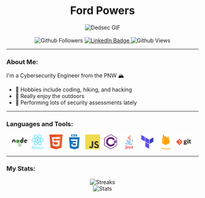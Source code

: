 <div id="header" align="center">
    <h1>Ford Powers</h1>
    <img src="https://media.giphy.com/media/axnFGXT6MzvgY/giphy.gif" alt="Dedsec GIF"/>
    <br><br>
    <div id="badges">
        <img src="https://img.shields.io/github/followers/fordepowers?label=Github%20followers&style=flat-square" alt="Github Followers"/>
        <a href="https://www.linkedin.com/in/fordepowers/">
            <img src="https://img.shields.io/badge/LinkedIn-blue?style=flat-square&logo=linkedin&logoColor=white" alt="LinkedIn Badge"/> 
        </a>
        <img src="https://komarev.com/ghpvc/?username=fordepowers&style=flat-square" alt="Github Views"/>
    </div>
</div>

---
  
### About Me:
I'm a Cybersecurity Engineer from the PNW 🏔️
- 🥾 Hobbies include coding, hiking, and hacking 
- 🌲 Really enjoy the outdoors
- 🔌 Performing lots of security assessments lately

---

### Languages and Tools:
<div id="tools" align="center">
    <img src="https://github.com/devicons/devicon/blob/master/icons/nodejs/nodejs-original-wordmark.svg" title="NodeJS" alt="NodeJS" width="40" height="40"/>&nbsp;
    <img src="https://github.com/devicons/devicon/blob/master/icons/react/react-original-wordmark.svg" title="React" alt="React" width="40" height="40"/>&nbsp;
    <img src="https://github.com/devicons/devicon/blob/master/icons/html5/html5-original.svg" title="HTML5" alt="HTML" width="40" height="40"/>&nbsp;
    <img src="https://github.com/devicons/devicon/blob/master/icons/css3/css3-plain-wordmark.svg"  title="CSS3" alt="CSS" width="40" height="40"/>&nbsp;
    <img src="https://github.com/devicons/devicon/blob/master/icons/javascript/javascript-original.svg" title="JavaScript" alt="JavaScript" width="40" height="40"/>&nbsp;
    <img src="https://github.com/devicons/devicon/blob/master/icons/csharp/csharp-line.svg" title="c#" alt="C#" width="40" height="40"/>&nbsp;
    <img src="https://github.com/devicons/devicon/blob/master/icons/java/java-original-wordmark.svg" title="Java" alt="Java" width="40" height="40"/>&nbsp;
    <img src="https://github.com/devicons/devicon/blob/master/icons/terraform/terraform-original.svg" title="Terraform" alt="Terraform" width="40" height="40"/>&nbsp;
    <img src="https://github.com/devicons/devicon/blob/master/icons/firebase/firebase-plain-wordmark.svg" title="Firebase" alt="Firebase" width="40" height="40"/>&nbsp;
    <img src="https://github.com/devicons/devicon/blob/master/icons/git/git-original-wordmark.svg" title="Git" alt="Git" width="40" height="40"/>&nbsp;
</div>

---

### My Stats:

<div id="stats" align="center">
    <img src="https://github-readme-streak-stats.herokuapp.com?user=fordepowers&theme=github-dark-blue&hide_border=true&date_format=M%20j%5B%2C%20Y%5D" alt="Streaks" />
    <br>
    <img src="https://github-readme-stats.vercel.app/api/top-langs/?username=fordepowers&theme=github_dark&show_icons=true&layout=compact&hide_border=true" alt="Stats"/>
</div>
